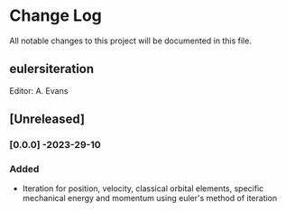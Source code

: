 # Change Log
All notable changes to this project will be documented in this file.

## eulersiteration

Editor: A. Evans

## [Unreleased]

### [0.0.0] -2023-29-10
### Added
- Iteration for position, velocity, classical orbital elements, specific mechanical energy and momentum using euler's method of iteration